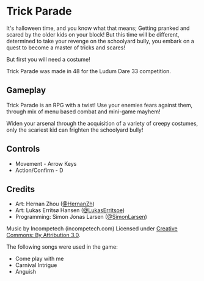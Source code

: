 Trick Parade
============

It's halloween time, and you know what that means; Getting pranked and scared by the older kids on your block! But this time will be different, determined to take your revenge on the schoolyard bully, you embark on a quest to become a master of tricks and scares!

But first you will need a costume!

Trick Parade was made in 48 for the Ludum Dare 33 competition.

## Gameplay ##

Trick Parade is an RPG with a twist! Use your enemies fears against them, through mix of menu based combat and mini-game mayhem!

Widen your arsenal through the acquisition of a variety of creepy costumes, only the scariest kid can frighten the schoolyard bully!

## Controls ##

* Movement - Arrow Keys
* Action/Confirm - D

## Credits ##

* Art: Hernan Zhou ([@HernanZh](https://twitter.com/Hernanzh))
* Art: Lukas Erritsø Hansen ([@LukasErritsoe](https://twitter.com/LukasErritsoe))
* Programming: Simon Jonas Larsen ([@SimonLarsen](https://twitter.com/SimonLarsen))

Music by Incompetech (incompetech.com)
Licensed under [Creative Commons: By Attribution 3.0](http://creativecommons.org/licenses/by/3.0/).

The following songs were used in the game:
* Come play with me
* Carnival Intrigue
* Anguish
